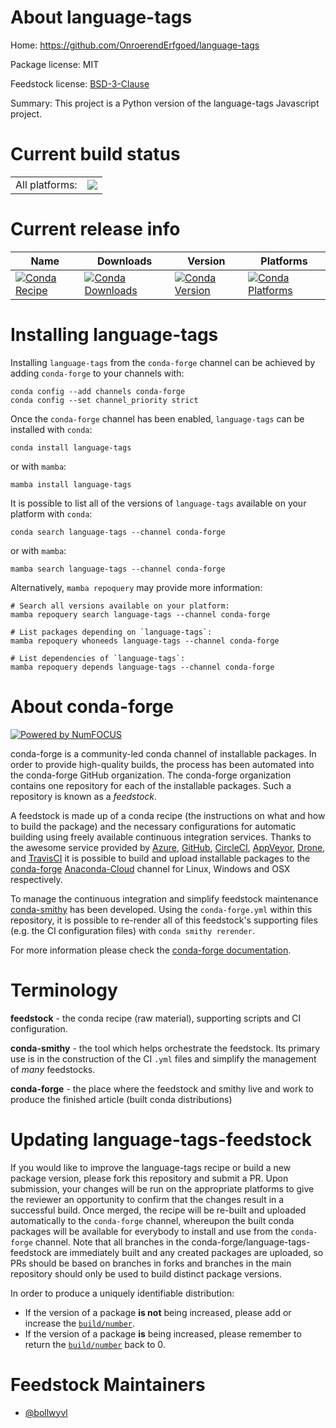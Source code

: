 About language-tags
===================

Home: https://github.com/OnroerendErfgoed/language-tags

Package license: MIT

Feedstock license: [BSD-3-Clause](https://github.com/conda-forge/language-tags-feedstock/blob/main/LICENSE.txt)

Summary: This project is a Python version of the language-tags Javascript project.

Current build status
====================


<table><tr><td>All platforms:</td>
    <td>
      <a href="https://dev.azure.com/conda-forge/feedstock-builds/_build/latest?definitionId=11332&branchName=main">
        <img src="https://dev.azure.com/conda-forge/feedstock-builds/_apis/build/status/language-tags-feedstock?branchName=main">
      </a>
    </td>
  </tr>
</table>

Current release info
====================

| Name | Downloads | Version | Platforms |
| --- | --- | --- | --- |
| [![Conda Recipe](https://img.shields.io/badge/recipe-language--tags-green.svg)](https://anaconda.org/conda-forge/language-tags) | [![Conda Downloads](https://img.shields.io/conda/dn/conda-forge/language-tags.svg)](https://anaconda.org/conda-forge/language-tags) | [![Conda Version](https://img.shields.io/conda/vn/conda-forge/language-tags.svg)](https://anaconda.org/conda-forge/language-tags) | [![Conda Platforms](https://img.shields.io/conda/pn/conda-forge/language-tags.svg)](https://anaconda.org/conda-forge/language-tags) |

Installing language-tags
========================

Installing `language-tags` from the `conda-forge` channel can be achieved by adding `conda-forge` to your channels with:

```
conda config --add channels conda-forge
conda config --set channel_priority strict
```

Once the `conda-forge` channel has been enabled, `language-tags` can be installed with `conda`:

```
conda install language-tags
```

or with `mamba`:

```
mamba install language-tags
```

It is possible to list all of the versions of `language-tags` available on your platform with `conda`:

```
conda search language-tags --channel conda-forge
```

or with `mamba`:

```
mamba search language-tags --channel conda-forge
```

Alternatively, `mamba repoquery` may provide more information:

```
# Search all versions available on your platform:
mamba repoquery search language-tags --channel conda-forge

# List packages depending on `language-tags`:
mamba repoquery whoneeds language-tags --channel conda-forge

# List dependencies of `language-tags`:
mamba repoquery depends language-tags --channel conda-forge
```


About conda-forge
=================

[![Powered by
NumFOCUS](https://img.shields.io/badge/powered%20by-NumFOCUS-orange.svg?style=flat&colorA=E1523D&colorB=007D8A)](https://numfocus.org)

conda-forge is a community-led conda channel of installable packages.
In order to provide high-quality builds, the process has been automated into the
conda-forge GitHub organization. The conda-forge organization contains one repository
for each of the installable packages. Such a repository is known as a *feedstock*.

A feedstock is made up of a conda recipe (the instructions on what and how to build
the package) and the necessary configurations for automatic building using freely
available continuous integration services. Thanks to the awesome service provided by
[Azure](https://azure.microsoft.com/en-us/services/devops/), [GitHub](https://github.com/),
[CircleCI](https://circleci.com/), [AppVeyor](https://www.appveyor.com/),
[Drone](https://cloud.drone.io/welcome), and [TravisCI](https://travis-ci.com/)
it is possible to build and upload installable packages to the
[conda-forge](https://anaconda.org/conda-forge) [Anaconda-Cloud](https://anaconda.org/)
channel for Linux, Windows and OSX respectively.

To manage the continuous integration and simplify feedstock maintenance
[conda-smithy](https://github.com/conda-forge/conda-smithy) has been developed.
Using the ``conda-forge.yml`` within this repository, it is possible to re-render all of
this feedstock's supporting files (e.g. the CI configuration files) with ``conda smithy rerender``.

For more information please check the [conda-forge documentation](https://conda-forge.org/docs/).

Terminology
===========

**feedstock** - the conda recipe (raw material), supporting scripts and CI configuration.

**conda-smithy** - the tool which helps orchestrate the feedstock.
                   Its primary use is in the construction of the CI ``.yml`` files
                   and simplify the management of *many* feedstocks.

**conda-forge** - the place where the feedstock and smithy live and work to
                  produce the finished article (built conda distributions)


Updating language-tags-feedstock
================================

If you would like to improve the language-tags recipe or build a new
package version, please fork this repository and submit a PR. Upon submission,
your changes will be run on the appropriate platforms to give the reviewer an
opportunity to confirm that the changes result in a successful build. Once
merged, the recipe will be re-built and uploaded automatically to the
`conda-forge` channel, whereupon the built conda packages will be available for
everybody to install and use from the `conda-forge` channel.
Note that all branches in the conda-forge/language-tags-feedstock are
immediately built and any created packages are uploaded, so PRs should be based
on branches in forks and branches in the main repository should only be used to
build distinct package versions.

In order to produce a uniquely identifiable distribution:
 * If the version of a package **is not** being increased, please add or increase
   the [``build/number``](https://docs.conda.io/projects/conda-build/en/latest/resources/define-metadata.html#build-number-and-string).
 * If the version of a package **is** being increased, please remember to return
   the [``build/number``](https://docs.conda.io/projects/conda-build/en/latest/resources/define-metadata.html#build-number-and-string)
   back to 0.

Feedstock Maintainers
=====================

* [@bollwyvl](https://github.com/bollwyvl/)

